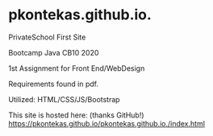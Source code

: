 # pkontekas.github.io.
PrivateSchool First Site

Bootcamp Java CB10 2020

1st Assignment for Front End/WebDesign

Requirements found in pdf.

Utilized:
HTML/CSS/JS/Bootstrap

This site is hosted here: (thanks GitHub!)
https://pkontekas.github.io/pkontekas.github.io./index.html
